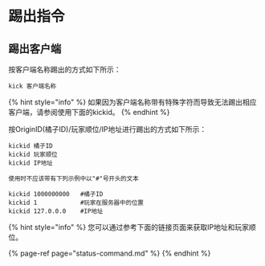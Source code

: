# 踢出指令

## 踢出客户端

按客户端名称踢出的方式如下所示：

```text
kick 客户端名称
```

{% hint style="info" %}
如果因为客户端名称带有特殊字符而导致无法踢出相应客户端，请参阅使用下面的kickid。
{% endhint %}

按OriginID\(橘子ID\)/玩家顺位/IP地址进行踢出的方式如下所示：

```text
kickid 橘子ID
kickid 玩家顺位
kickid IP地址

使用时不应该带有下列示例中以"#"号开头的文本

kickid 1000000000   #橘子ID
kickid 1            #玩家在服务器中的位置
kickid 127.0.0.0    #IP地址
```



{% hint style="info" %}
您可以通过参考下面的链接页面来获取IP地址和玩家顺位。

{% page-ref page="status-command.md" %}
{% endhint %}





